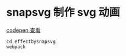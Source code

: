 # snapsvg 制作 svg 动画

[codepen 查看](http://codepen.io/gnauhca/pen/wJavXw)


    cd effectbysnapsvg
    webpack